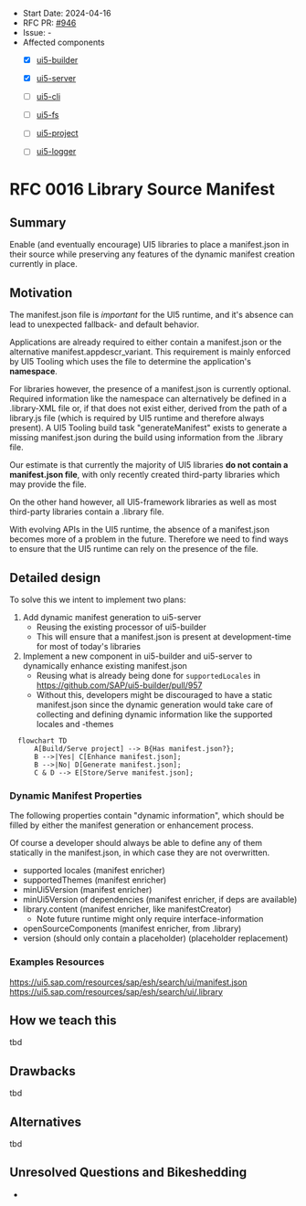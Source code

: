 - Start Date: 2024-04-16
- RFC PR: [#946](https://github.com/SAP/ui5-tooling/pull/946)
- Issue: -
- Affected components <!-- Check affected components by writing an "X" into the brackets -->
    + [x] [ui5-builder](https://github.com/SAP/ui5-builder)
    + [x] [ui5-server](https://github.com/SAP/ui5-server)
    + [ ] [ui5-cli](https://github.com/SAP/ui5-cli)
    + [ ] [ui5-fs](https://github.com/SAP/ui5-fs)
    + [ ] [ui5-project](https://github.com/SAP/ui5-project)
    + [ ] [ui5-logger](https://github.com/SAP/ui5-logger)


# RFC 0016 Library Source Manifest

## Summary
<!-- You can either remove the following explanatory text or move it into this comment for later reference -->

Enable (and eventually encourage) UI5 libraries to place a manifest.json in their source while preserving any features of the dynamic manifest creation currently in place.

## Motivation
<!-- You can either remove the following explanatory text or move it into this comment for later reference -->

The manifest.json file is _important_ for the UI5 runtime, and it's absence can lead to unexpected fallback- and default behavior.

Applications are already required to either contain a manifest.json or the alternative manifest.appdescr_variant. This requirement is mainly enforced by UI5 Tooling which uses the file to determine the application's **namespace**.

For libraries however, the presence of a manifest.json is currently optional. Required information like the namespace can alternatively be defined in a .library-XML file or, if that does not exist either, derived from the path of a library.js file (which is required by UI5 runtime and therefore always present). A UI5 Tooling build task "generateManifest" exists to generate a missing manifest.json during the build using information from the .library file.

Our estimate is that currently the majority of UI5 libraries **do not contain a manifest.json file**, with only recently created third-party libraries which may provide the file.

On the other hand however, all UI5-framework libraries as well as most third-party libraries contain a .library file.

With evolving APIs in the UI5 runtime, the absence of a manifest.json becomes more of a problem in the future. Therefore we need to find ways to ensure that the UI5 runtime can rely on the presence of the file.

## Detailed design
<!-- You can either remove the following explanatory text or move it into this comment for later reference -->

To solve this we intent to implement two plans:
1. Add dynamic manifest generation to ui5-server
    * Reusing the existing processor of ui5-builder
    * This will ensure that a manifest.json is present at development-time for most of today's libraries
2. Implement a new component in ui5-builder and ui5-server to dynamically enhance existing manifest.json
    * Reusing what is already being done for `supportedLocales` in https://github.com/SAP/ui5-builder/pull/957
    * Without this, developers might be discouraged to have a static manifest.json since the dynamic generation would take care of collecting and defining dynamic information like the supported locales and -themes

```mermaid
  flowchart TD
      A[Build/Serve project] --> B{Has manifest.json?};
      B -->|Yes| C[Enhance manifest.json];
      B -->|No| D[Generate manifest.json];
      C & D --> E[Store/Serve manifest.json];
```

### Dynamic Manifest Properties

The following properties contain "dynamic information", which should be filled by either the manifest generation or enhancement process.

Of course a developer should always be able to define any of them statically in the manifest.json, in which case they are not overwritten.

* supported locales (manifest enricher)
* supportedThemes (manifest enricher)
* minUi5Version (manifest enricher)
* minUi5Version of dependencies (manifest enricher, if deps are available)
* library.content (manifest enricher, like manifestCreator)
	* Note future runtime might only require interface-information
* openSourceComponents (manifest enricher, from .library)
* version (should only contain a placeholder) (placeholder replacement)

### Examples Resources

https://ui5.sap.com/resources/sap/esh/search/ui/manifest.json
https://ui5.sap.com/resources/sap/esh/search/ui/.library

## How we teach this
<!-- You can either remove the following explanatory text or move it into this comment for later reference -->

tbd

## Drawbacks
<!-- You can either remove the following explanatory text or move it into this comment for later reference -->

tbd

## Alternatives
<!-- You can either remove the following explanatory text or move it into this comment for later reference -->

tbd

## Unresolved Questions and Bikeshedding
<!-- You can either remove the following explanatory text or move it into this comment for later reference -->

-
